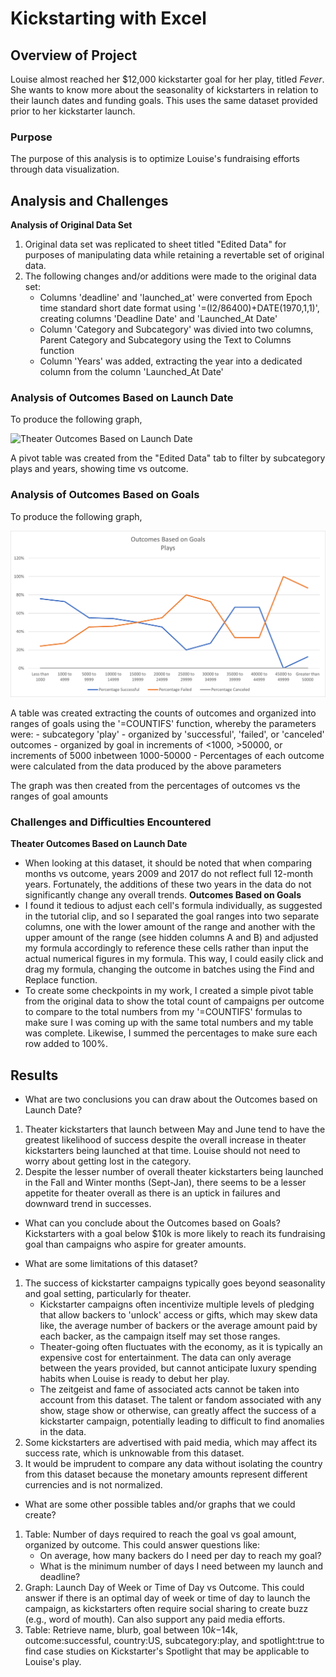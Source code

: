 # Kickstarting with Excel

## Overview of Project
Louise almost reached her $12,000 kickstarter goal for her play, titled *Fever*. She wants to know more about the seasonality of kickstarters in relation to their launch dates and funding goals. This uses the same dataset provided prior to her kickstarter launch.

### Purpose
The purpose of this analysis is to optimize Louise's fundraising efforts through data visualization.

## Analysis and Challenges
**Analysis of Original Data Set**
1. Original data set was replicated to sheet titled "Edited Data" for purposes of manipulating data while retaining a revertable set of original data.
2. The following changes and/or additions were made to the original data set:
	- Columns 'deadline' and 'launched_at' were converted from Epoch time standard short date format using '=(I2/86400)+DATE(1970,1,1)', creating columns 'Deadline Date' and 'Launched_At Date' 
	- Column 'Category and Subcategory' was divied into two columns, Parent Category and Subcategory using the Text to Columns function
	- Column 'Years' was added, extracting the year into a dedicated column from the column 'Launched_At Date'

### Analysis of Outcomes Based on Launch Date
To produce the following graph,

![Theater Outcomes Based on Launch Date](/resources/theater_outcome_vs_launch.png)

A pivot table was created from the "Edited Data" tab to filter by subcategory plays and years, showing time vs outcome.

### Analysis of Outcomes Based on Goals
To produce the following graph,

![Outcomes Based on Goals](/resources/Outcomes_vs_Goals.png)

A table was created extracting the counts of outcomes and organized into ranges of goals using the '=COUNTIFS' function, whereby the parameters were:
	- subcategory 'play'
	- organized by 'successful', 'failed', or 'canceled' outcomes
	- organized by goal in increments of <1000, >50000, or increments of 5000 inbetween 1000-50000
	- Percentages of each outcome were calculated from the data produced by the above parameters

The graph was then created from the percentages of outcomes vs the ranges of goal amounts

### Challenges and Difficulties Encountered
**Theater Outcomes Based on Launch Date**
- When looking at this dataset, it should be noted that when comparing months vs outcome, years 2009 and 2017 do not reflect full 12-month years.  Fortunately, the additions of these two years in the data do not significantly change any overall trends.
**Outcomes Based on Goals**
- I found it tedious to adjust each cell's formula individually, as suggested in the tutorial clip, and so I separated the goal ranges into two separate columns, one with the lower amount of the range and another with the upper amount of the range (see hidden columns A and B) and adjusted my formula accordingly to reference these cells rather than input the actual numerical figures in my formula.  This way, I could easily click and drag my formula, changing the outcome in batches using the Find and Replace function.
- To create some checkpoints in my work, I created a simple pivot table from the original data to show the total count of campaigns per outcome to compare to the total numbers from my '=COUNTIFS' formulas to make sure I was coming up with the same total numbers and my table was complete. Likewise, I summed the percentages to make sure each row added to 100%.

## Results

- What are two conclusions you can draw about the Outcomes based on Launch Date?
1. Theater kickstarters that launch between May and June tend to have the greatest likelihood of success despite the overall increase in theater kickstarters being launched at that time. Louise should not need to worry about getting lost in the category.
2. Despite the lesser number of overall theater kickstarters being launched in the Fall and Winter months (Sept-Jan), there seems to be a lesser appetite for theater overall as there is an uptick in failures and downward trend in successes.

- What can you conclude about the Outcomes based on Goals?
Kickstarters with a goal below $10k is more likely to reach its fundraising goal than campaigns who aspire for greater amounts.

- What are some limitations of this dataset?
1. The success of kickstarter campaigns typically goes beyond seasonality and goal setting, particularly for theater.
	- Kickstarter campaigns often incentivize multiple levels of pledging that allow backers to 'unlock' access or gifts, which may skew data like, the average number of backers or the average amount paid by each backer, as the campaign itself may set those ranges.
	- Theater-going often fluctuates with the economy, as it is typically an expensive cost for entertainment. The data can only average between the years provided, but cannot anticipate luxury spending habits when Louise is ready to debut her play.
	- The zeitgeist and fame of associated acts cannot be taken into account from this dataset. The talent or fandom associated with any show, stage show or otherwise, can greatly affect the success of a kickstarter campaign, potentially leading to difficult to find anomalies in the data.
2. Some kickstarters are advertised with paid media, which may affect its success rate, which is unknowable from this dataset. 
3. It would be imprudent to compare any data without isolating the country from this dataset because the monetary amounts represent different currencies and is not normalized.

- What are some other possible tables and/or graphs that we could create?
1. Table: Number of days required to reach the goal vs goal amount, organized by outcome. This could answer questions like:
	- On average, how many backers do I need per day to reach my goal?
	- What is the minimum number of days I need between my launch and deadline?
2. Graph: Launch Day of Week or Time of Day vs Outcome. This could answer if there is an optimal day of week or time of day to launch the campaign, as kickstarters often require social sharing to create buzz (e.g., word of mouth). Can also support any paid media efforts.
3. Table: Retrieve name, blurb, goal between $10k-$14k, outcome:successful, country:US, subcategory:play, and spotlight:true to find case studies on Kickstarter's Spotlight that may be applicable to Louise's play.
